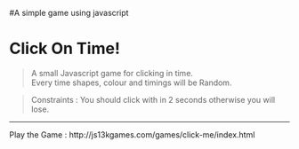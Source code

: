 #A simple game using javascript
# Click On Time!

>A small Javascript game for clicking in time.  
Every time shapes, colour and timings will be Random. 

>Constraints : You should click with in 2 seconds otherwise you will lose.
<hr>
Play the Game : http://js13kgames.com/games/click-me/index.html
